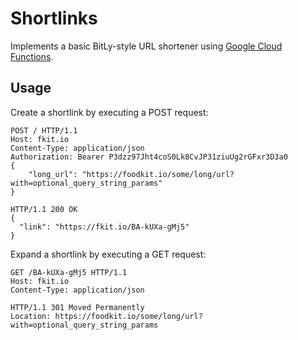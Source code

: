 # Shortlinks

Implements a basic BitLy-style URL shortener using [Google Cloud Functions](https://cloud.google.com/functions/docs/).

## Usage

Create a shortlink by executing a POST request:

```
POST / HTTP/1.1
Host: fkit.io
Content-Type: application/json
Authorization: Bearer P3dzz97Jht4coS0Lk8CvJP31ziuUg2rGFxr3D3a0
{
	"long_url": "https://foodkit.io/some/long/url?with=optional_query_string_params"
}

HTTP/1.1 200 OK
{
  "link": "https://fkit.io/BA-kUXa-gMj5"
}
```

Expand a shortlink by executing a GET request:

```
GET /BA-kUXa-gMj5 HTTP/1.1
Host: fkit.io
Content-Type: application/json

HTTP/1.1 301 Moved Permanently
Location: https://foodkit.io/some/long/url?with=optional_query_string_params
```

